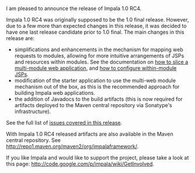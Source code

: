 I am pleased to announce the release of Impala 1.0 RC4.

Impala 1.0 RC4 was originally supposed to be the 1.0 final release. However, due to a few more than expected changes in this release, it was decided to have one last release candidate prior to 1.0 final.
The main changes in this release are:
  * simplifications and enhancements in the mechanism for mapping web requests to modules, allowing for more intuitive arrangements of JSPs and resources within modules. See the documentation on [how to slice a multi-module web application](HowToSliceWebApplication.md), and [how to configure within-module JSPs](HowToConfigureJSPs.md).
  * modification of the starter application to use the multi-web module mechanism out of the box, as this is the recommended approach for building Impala web applications.
  * the addition of Javadocs to the build artifacts (this is now required for artifacts deployed to the Maven central repository via Sonatype's infrastructure).

See the full list of [issues covered in this release](http://code.google.com/p/impala/issues/list?can=7&q=label%3AMilestone-Release1.0RC4).

With Impala 1.0 RC4 released artifacts are also available in the Maven central repository. See http://repo1.maven.org/maven2/org/impalaframework/.

If you like Impala and would like to support the project, please take a look at this page: http://code.google.com/p/impala/wiki/GetInvolved.